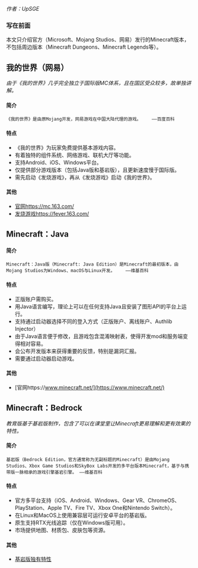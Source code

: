 *作者：UpSGE*

### 写在前面

本文只介绍官方（Microsoft、Mojang Studios、网易）发行的Minecraft版本，不包括周边版本（Minecraft Dungeons、Minecraft Legends等）。

## 我的世界（网易）

*由于《我的世界》几乎完全独立于国际版MC体系，且在国区受众较多，故单独讲解。*

#### 简介

    《我的世界》是由原Mojang开发，网易游戏在中国大陆代理的游戏。    ——百度百科

#### 特点

- 《我的世界》为玩家免费提供基本游戏内容。
- 有着独特的组件系统、网络游戏、联机大厅等功能。
- 支持Android、iOS、Windows平台。
- 仅提供部分游戏版本（包括Java版和基岩版），且更新速度慢于国际版。
- 需先启动《发烧游戏》，再从《发烧游戏》启动《我的世界》。

#### 其他

- [官网https://mc.163.com/](https://mc.163.com/)
- [发烧游戏https://fever.163.com/](https://fever.163.com/)

## Minecraft：Java

#### 简介

    Minecraft：Java版（Minecraft: Java Edition）是Minecraft的最初版本，由Mojang Studios为Windows、macOS与Linux开发。    ——维基百科

#### 特点

- 正版账户需购买。
- 用Java语言编写，理论上可以在任何支持Java且安装了图形API的平台上运行。
- 支持通过启动器选择不同的登入方式（正版账户、离线账户、Authlib Injector）
- 由于Java语言便于修改，且游戏包含混淆映射表，使得开发mod和服务端变得相对容易。
- 会公布开发版本来获得重要的反馈，特别是漏洞汇报。
- 需要通过启动器启动游戏。

#### 其他

- [官网https://www.minecraft.net/](https://www.minecraft.net/)

## Minecraft：Bedrock

*教育版基于基岩版制作，包含了可以在课堂里让Minecraft更易理解和更有效果的特性。*

#### 简介

    基岩版（Bedrock Edition，官方通常称为无副标题的Minecraft）是由Mojang Studios、Xbox Game Studios和SkyBox Labs开发的多平台版本Minecraft，基于与携带版一脉相承的游戏引擎基岩引擎。 ——维基百科
    
#### 特点

- 官方多平台支持（iOS、Android、Windows、Gear VR、ChromeOS、PlayStation、Apple TV、Fire TV、Xbox One和Nintendo Switch）。
- 在Linux和MacOS上使用兼容层可运行安卓平台的基岩版。
- 原生支持RTX光线追踪（仅在Windows版可用）。
- 市场提供地图、材质包、皮肤包等资源。

#### 其他

- [基岩版独有特性](https://zh.minecraft.wiki/w/%E5%9F%BA%E5%B2%A9%E7%89%88%E7%8B%AC%E6%9C%89%E7%89%B9%E6%80%A7)